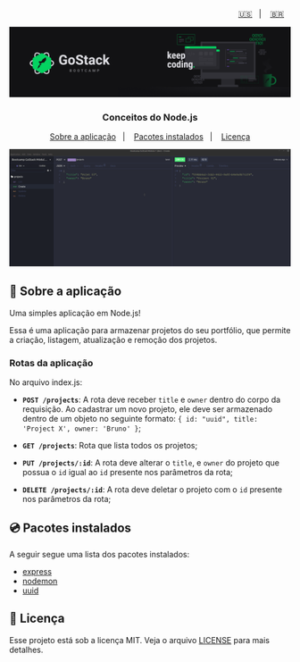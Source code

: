 <p align="right">
  <a href="README.en.md">🇺🇸</a>&nbsp;&nbsp;&nbsp;|&nbsp;&nbsp;&nbsp;
  <a href="README.md">🇧🇷</a>&nbsp;&nbsp;&nbsp;
</p>

<img alt="GoStack" src=./src/assets/header-bootcamp.png />

<h3 align="center">
  Conceitos do Node.js
</h3>

<p align="center">
  <a href="#🚀-sobre-a-aplicação">Sobre a aplicação</a>&nbsp;&nbsp;&nbsp;|&nbsp;&nbsp;&nbsp;
  <a href="#💿-pacotes-instalados">Pacotes instalados</a>&nbsp;&nbsp;&nbsp;|&nbsp;&nbsp;&nbsp;
  <a href="#📝-licença">Licença</a>
</p>

<img alt="Insomnia" src=./src/assets/screen-insomnia.gif />

## 🚀 Sobre a aplicação

Uma simples aplicação em Node.js!

Essa é uma aplicação para armazenar projetos do seu portfólio, que permite a criação, listagem, atualização e remoção dos projetos.

### Rotas da aplicação

No arquivo index.js:

- **`POST /projects`**: A rota deve receber `title` e `owner` dentro do corpo da requisição. Ao cadastrar um novo projeto, ele deve ser armazenado dentro de um objeto no seguinte formato: `{ id: "uuid", title: 'Project X', owner: 'Bruno' }`;

- **`GET /projects`**: Rota que lista todos os projetos;

- **`PUT /projects/:id`**: A rota deve alterar o `title`, e `owner` do projeto que possua o `id` igual ao `id` presente nos parâmetros da rota;

- **`DELETE /projects/:id`**: A rota deve deletar o projeto com o `id` presente nos parâmetros da rota;

## 💿 Pacotes instalados

A seguir segue uma lista dos pacotes instalados:

- [express](https://www.npmjs.com/package/express)
- [nodemon](https://www.npmjs.com/package/nodemon)
- [uuid](https://www.npmjs.com/package/uuid)

## 📝 Licença

Esse projeto está sob a licença MIT. Veja o arquivo [LICENSE](LICENSE) para mais detalhes.

